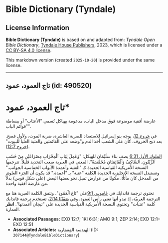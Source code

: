 # Bible Dictionary (Tyndale)

## License Information

**Bible Dictionary (Tyndale)** is based on and adapted from: _Tyndale Open Bible Dictionary_, [Tyndale House Publishers](https://tyndaleopenresources.com/), 2023, which is licensed under a [CC BY-SA 4.0 license](https://creativecommons.org/licenses/by-sa/4.0/legalcode.en).

This markdown version (created `2025-10-20`) is provided under the same license.



--------------------------------

## تاج العمود، عمود (id: 490520)

تاج العمود، عمود\*
==================

عارضة أفقية موضوعة فوق مدخل الباب، مدعومة بهياكل تُسمى "الأعتاب" أو ببساطة "قوائم الباب".

في [خروج 12](https://ref.ly/Exod12:1-Exod12:51)، يوجه بنو إسرائيل للاستعداد للضربة العاشرة، ضربة الموت، ولأول فصح. بعد ذبح الخروف، كان على الشعب أخذ الدم و"وضعه على القائمتين والعتبة العليا للبيوت" ([خروج 12:7](https://ref.ly/Exod12:7)).

[الملوك الأول 6:31](https://ref.ly/1Kgs6:31) يصف بناء سلَيْمَان للهيكل: "وَعَمِلَ لِبَابِ ٱلْمِحْرَابِ مِصْرَاعَيْنِ مِنْ خَشَبِ ٱلزَّيْتُونِ. ٱلسَّاكِفُ وَٱلْقَائِمَتَانِ مُخَمَّسَةٌ". المعنى في العبرية صعب التحديد قليلاً. تترجمها النسخة الأمريكية القياسية الجديدة كـ "العتبة وأعمدة الأبواب الخماسية الجوانب." وتستبدل النسخة الإنجليزية الجديدة الكلمة "عتبة" بـ "أعمدة." قد يكون أن الجزء العلوي من المدخل كان مائلًا، مكونًا من عوارض تميل نحو بعضها البعض (على شكل قوس) بدلاً من عارضة أفقية واحدة.

تحتوي ترجمة فاندايك في [عَاموس 9:1](https://ref.ly/Amos9:1)على "تَاجَ ٱلْعَمُودِ"، وتتفق الكلمة العبرية هنا مع الترجمة العربيّة، إذ تبدو أنها تعني رأس العمود. وفي [صَفَنْيَا 2:14](https://ref.ly/Zeph2:14)، تستخدم ترجمة فاندايك كلمة "عتبات" وتحتوي النسخة الأمريكية القياسية الجديدة على "تيجان أعمدتها". **انظر** العمارة.

* **Associated Passages:** EXO 12:7; 1KI 6:31; AMO 9:1; ZEP 2:14; EXO 12:1–EXO 12:51
* **Associated Articles:** الهندسة المِعمارية (ID: `207144@TyndaleBibleDictionary`)

